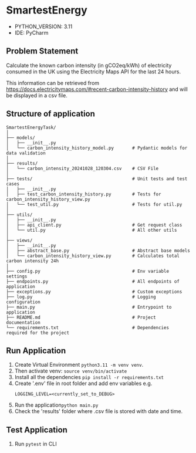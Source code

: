 # SmartestEnergy

- PYTHON_VERSION: 3.11
- IDE: PyCharm

## Problem Statement
Calculate the known carbon intensity (in gCO2eq/kWh) of electricity consumed in the UK 
using the Electricity Maps API for the last 24 hours.

This information can be retrieved from https://docs.electricitymaps.com/#recent-carbon-intensity-history 
and will be displayed in a csv file.

## Structure of application
```
SmartestEnergyTask/
│  
├── models/
│   ├── __init__.py
│   └── carbon_intensity_history_model.py       # Pydantic models for data validation
│
├── results/
│   └── carbon_intensity_20241028_120304.csv    # CSV File
│
├── tests/                                      # Unit tests and test cases
│   ├── __init__.py
│   ├── test_carbon_intensity_history.py        # Tests for carbon_intensity_history_view.py
│   └── test_util.py                            # Tests for util.py
│
├── utils/             
│   ├── __init__.py
│   ├── api_client.py                           # Get request class
│   └── util.py                                 # All other utils
│ 
├── views/                          
│   ├── __init__.py
│   ├── abstract_base.py                        # Abstract base models
│   └── carbon_intensity_history_view.py        # Calculates total carbon intensity 24h
│
├── config.py                                   # Env variable settings
├── endpoints.py                                # All endpoints of application
├── exceptions.py                               # Custom exceptions
├── log.py                                      # Logging configuration
├── main.py                                     # Entrypoint to application
├── README.md                                   # Project documentation
└── requirements.txt                            # Dependencies required for the project
```

## Run Application
1. Create Virtual Environment ```python3.11 -m venv venv```. 
2. Then activate venv: ```source venv/bin/activate```
3. Install all the dependencies ```pip install -r requirements.txt```
4. Create '.env' file in root folder and add env variables e.g. 
    ```
    LOGGING_LEVEL=<currently_set_to_DEBUG>
    ```
5. Run the application```python main.py```
6. Check the 'results' folder where .csv file is stored with date and time.

## Test Application
1. Run ```pytest``` in CLI
